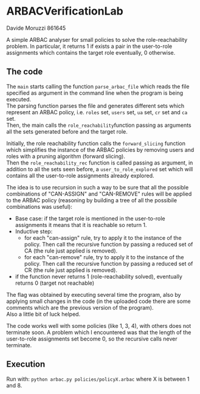 # ARBACVerificationLab

Davide Moruzzi 861645

A simple ARBAC analyser for small policies to solve the role-reachability problem.
In particular, it returns 1 if exists a pair in the user-to-role assignments which contains the target role eventually, 0 otherwise.

## The code

The `main` starts calling the function `parse_arbac_file` which reads the file specified as argument in the command line when the program is being executed.  
The parsing function parses the file and generates different sets which represent an ARBAC policy, i.e. `roles` set, `users` set, `ua` set, `cr` set and `ca` set.  
Then, the main calls the `role_reachability`function passing as arguments all the sets generated before and the target role.

Initially, the role reachability function calls the `forward_slicing` function which simplifies the instance of the ARBAC policies by removing users and roles with a pruning algorithm (forward slicing).  
Then the `role_reachability_rec` function is called passing as argument, in addition to all the sets seen before, a `user_to_role_explored` set which will contains all the user-to-role assignments already explored.

The idea is to use recursion in such a way to be sure that all the possible combinations of "CAN-ASSIGN" and "CAN-REMOVE" rules will be applied to the ARBAC policy (reasoning by building a tree of all the possibile combinations was useful):  
  - Base case: if the target role is mentioned in the user-to-role assignments it means that it is reachable so return 1. 
  - Inductive step:  
      - for each "can-assign" rule, try to apply it to the instance of the policy. Then call the recursive function by passing a reduced set of CA (the rule just applied is removed). 
       - for each "can-remove" rule, try to apply it to the instance of the policy. Then call the recursive function by passing a reduced set of CR (the rule just applied is removed). 
  - if the function never returns 1 (role-reachability solved), eventually returns 0 (target not reachable)
  
The flag was obtained by executing several time the program, also by applying small changes in the code (in the uploaded code  there are some comments which are the previous version of the program).  
Also a little bit of luck helped.

The code works well with some policies (like 1, 3, 4), with others does not terminate soon.
A problem which I encountered was that the length of the user-to-role assignments set become 0, so the recursive calls never terminate.

## Execution
Run with: `python arbac.py policies/policyX.arbac` where X is between 1 and 8.
